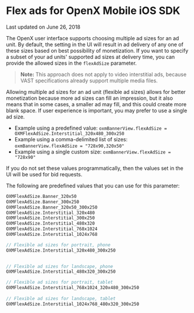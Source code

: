 Flex ads for OpenX Mobile iOS SDK
=================================

Last updated on June 26, 2018

The OpenX user interface supports choosing multiple ad sizes for an ad
unit. By default, the setting in the UI will result in ad delivery of
any one of these sizes based on best possibility of monetization. If you
want to specify a subset of your ad units\' supported ad sizes at
delivery time, you can provide the allowed sizes in the `flexAdSize`
parameter.

> **Note:** This approach does not apply to video interstitial ads, because VAST
specifications already support multiple media files.

Allowing multiple ad sizes for an ad unit (flexible ad sizes) allows for
better monetization because more ad sizes can fill an impression, but it
also means that in some cases, a smaller ad may fill, and this could
create more blank space. If user experience is important, you may prefer
to use a single ad size.

-   Example using a predefined value:
    `oxmBannerView.flexAdSize = OXMFlexAdSize.Interstitial_320x480_300x250`
-   Example using a comma-delimited list of sizes:
    `oxmBannerView.flexAdSize = "728x90,320x50"`
-   Example using a single custom size:
    `oxmBannerView.flexAdSize = "728x90"`

If you do not set these values programmatically, then the values set in
the UI will be used for bid requests.

The following are predefined values that you can use for this parameter:

``` swift
OXMFlexAdSize.Banner_320x50
OXMFlexAdSize.Banner_300x250
OXMFlexAdSize.Banner_320x50_300x250
OXMFlexAdSize.Interstitial_320x480
OXMFlexAdSize.Interstitial_300x250
OXMFlexAdSize.Interstitial_480x320
OXMFlexAdSize.Interstitial_768x1024
OXMFlexAdSize.Interstitial_1024x768

// Flexible ad sizes for portrait, phone
OXMFlexAdSize.Interstitial_320x480_300x250

 
// Flexible ad sizes for landscape, phone
OXMFlexAdSize.Interstitial_480x320_300x250

// Flexible ad sizes for portrait, tablet
OXMFlexAdSize.Interstitial_768x1024_320x480_300x250
 
// Flexible ad sizes for landscape, tablet
OXMFlexAdSize.Interstitial_1024x768_480x320_300x250
```